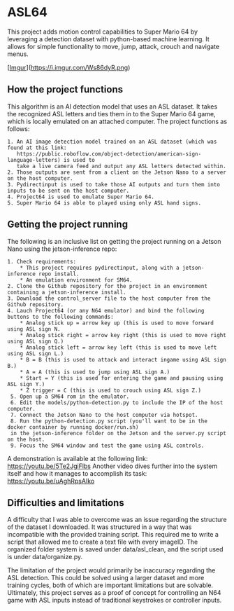 # ASL64

This project adds motion control capabilities to Super Mario 64 by leveraging a detection dataset with python-based machine learning. It allows for simple functionality to move, jump, attack, crouch and navigate menus. 

[[Imgur](https://i.imgur.com/Ws86dyR.png)](https://i.imgur.com/Ws86dyR.png)


## How the project functions

This algorithm is an AI detection model that uses an ASL dataset. It takes the recognized ASL letters and ties them in to the Super Mario 64 game, which is locally emulated on an attached computer. The project functions as follows:

    1. An AI image detection model trained on an ASL dataset (which was found at this link: 
       https://public.roboflow.com/object-detection/american-sign-language-letters) is used to 
       take a live camera feed and output any ASL letters detected within. 
    2. Those outputs are sent from a client on the Jetson Nano to a server on the host computer. 
    3. Pydirectinput is used to take those AI outputs and turn them into inputs to be sent on the host computer.
    4. Project64 is used to emulate Super Mario 64. 
    5. Super Mario 64 is able to played using only ASL hand signs. 
   

## Getting the project running

The following is an inclusive list on getting the project running on a Jetson Nano using the jetson-inference repo: 

    1. Check requirements:
        * This project requires pydirectinput, along with a jetson-inference repo install.
        * An emulation environment for SM64.
    2. Clone the Github repository for the project in an environment containing a jetson-inference install.
    3. Download the control_server file to the host computer from the Github repository.
    4. Lauch Project64 (or any N64 emulator) and bind the following buttons to the following commands:
        * Analog stick up = arrow key up (this is used to move forward using ASL sign N.
        * Analog stick right = arrow key right (this is used to move right using ASL sign Q.)
        * Analog stick left = arrow key left (this is used to move left using ASL sign L.)
        * B = B (this is used to attack and interact ingame using ASL sign B.)
        * A = A (this is used to jump using ASL sign A.)
        * Start = Y (this is used for entering the game and pausing using ASL sign Y.)
        * Z trigger = C (this is used to crouch using ASL sign Z.)
     5. Open up a SM64 rom in the emulator.
     6. Edit the models/python-detection.py to include the IP of the host computer.
     7. Connect the Jetson Nano to the host computer via hotspot.
     8. Run the python-detection.py script (you'll want to be in the docker container by running docker/run.sh)
     in the jetson-inference folder on the Jetson and the server.py script on the host.
     9. Focus the SM64 window and test the game using ASL controls.

A demonstration is available at the following link: https://youtu.be/5Te2JgiFlbs
Another video dives further into the system itself and how it manages to accomplish its task: https://youtu.be/uAghRpsAIko

## Difficulties and limitations

A difficulty that I was able to overcome was an issue regarding the structure of the dataset I downloaded. 
It was structured in a way that was incompatible with the provided training script. This
required me to write a script that allowed me to create a text file with every imageID.
The organized folder system is saved under data/asl_clean, and the script used is under data/organize.py.

The limitation of the project would primarily be inaccuracy regarding the ASL detection.
This could be solved using a larger dataset and more training cycles, both of which are 
important limitations but are solvable. Ultimately, this project serves as a proof of 
concept for controlling an N64 game with ASL inputs instead of traditional keystrokes
or controller inputs.


